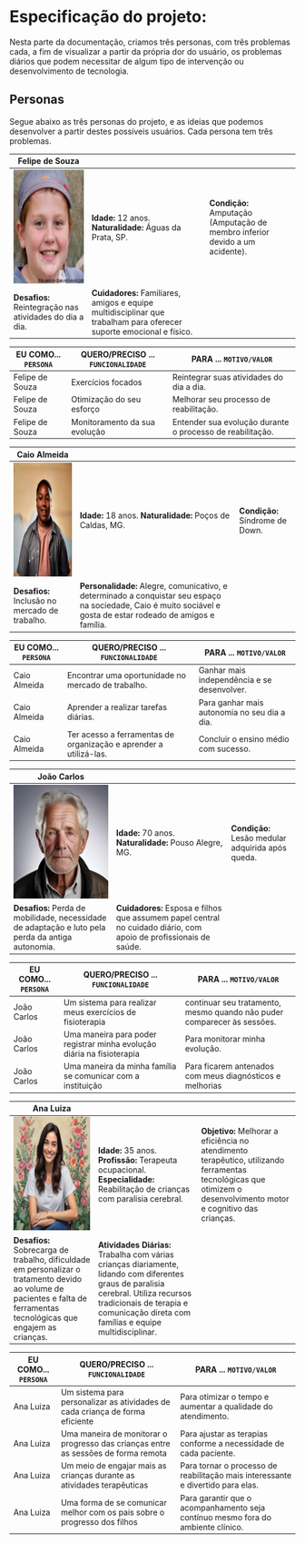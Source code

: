 # Especificação do projeto:

Nesta parte da documentação, criamos três personas, com três problemas cada, a fim de visualizar a partir da própria dor do usuário, os problemas diários que podem necessitar de algum tipo de intervenção ou desenvolvimento de tecnologia.

## Personas
Segue abaixo as três personas do projeto, e as ideias que podemos desenvolver a partir destes possíveis usuários. Cada persona tem três problemas.


|**Felipe de Souza**|           |                             | 
|-------------------|-----------|-----------------------------|
<img src="./img/felipe.png" width="200" height="200"/>|**Idade:** 12 anos. **Naturalidade:** Águas da Prata, SP. | **Condição:** Amputação (Amputação de membro inferior devido a um acidente).       |**Objetivos:** Recuperar a autoestima e parte da mobilidade, a fim de se adaptar a sua nova realidade
|**Desafios:** Reintegração nas atividades do dia a dia.  |**Cuidadores:** Familiares, amigos e equipe multidisciplinar que trabalham para oferecer suporte emocional e físico.  |


|EU COMO... `PERSONA`| QUERO/PRECISO ... `FUNCIONALIDADE` |PARA ... `MOTIVO/VALOR`                 |
|--------------------|------------------------------------|----------------------------------------|
|Felipe de Souza | Exercícios focados | Reintegrar suas atividades do dia a dia. |
|Felipe de Souza | Otimização do seu esforço | Melhorar seu processo de reabilitação. |
|Felipe de Souza | Monitoramento da sua evolução | Entender sua evolução durante o processo de reabilitação. |


|**Caio Almeida**|           |                             | 
|-------------------|-----------|-----------------------------|
<img src="./img/caio.png" width="200" height="200"/>|**Idade:** 18 anos. **Naturalidade:** Poços de Caldas, MG. | **Condição:** Síndrome de Down.  |**Objetivos:** Completar o ensino médio e conseguir um emprego que valorize suas habilidades.
|**Desafios:** Inclusão no mercado de trabalho.  |**Personalidade:** Alegre, comunicativo, e determinado a conquistar seu espaço na sociedade, Caio é muito sociável e gosta de estar rodeado de amigos e família. |


|EU COMO... `PERSONA`| QUERO/PRECISO ... `FUNCIONALIDADE` |PARA ... `MOTIVO/VALOR`                 |
|--------------------|------------------------------------|----------------------------------------|
|Caio Almeida | Encontrar uma oportunidade no mercado de trabalho. | Ganhar mais independência e se desenvolver. |
|Caio Almeida | Aprender a realizar tarefas diárias. | Para ganhar mais autonomia no seu dia a dia. |
|Caio Almeida | Ter acesso a ferramentas de organização e aprender a utilizá-las. | Concluir o ensino médio com sucesso. |


|**João Carlos**|           |                             | 
|-------------------|-----------|-----------------------------|
<img src="./img/joao.png" width="200" height="200"/>|**Idade:** 70 anos. **Naturalidade:** Pouso Alegre, MG. | **Condição:** Lesão medular adquirida após queda.  |**Objetivos:** Recuperar a maior independência possível e adaptar-se à nova realidade de vida com a lesão.
|**Desafios:** Perda de mobilidade, necessidade de adaptação e luto pela perda da antiga autonomia.  |**Cuidadores:** Esposa e filhos que assumem papel central no cuidado diário, com apoio de profissionais de saúde. |


|EU COMO... `PERSONA`| QUERO/PRECISO ... `FUNCIONALIDADE` |PARA ... `MOTIVO/VALOR`                 |
|--------------------|------------------------------------|----------------------------------------|
|João Carlos | Um sistema para realizar meus exercícios de fisioterapia | continuar seu tratamento, mesmo quando não puder comparecer às sessões. |
|João Carlos | Uma maneira para poder registrar minha evolução diária na fisioterapia  | Para monitorar minha evolução. |
|João Carlos | Uma maneira da minha família se comunicar com a instituição | Para ficarem antenados com meus diagnósticos e melhorias |

|**Ana Luiza**|           |                             | 
|-------------------|-----------|-----------------------------|
<img src="./img/artbreeder-image-2024-10-02T23_24_29.597Z.jpeg" width="200" height="200"/>|**Idade:** 35 anos. **Profissão:** Terapeuta ocupacional. **Especialidade:** Reabilitação de crianças com paralisia cerebral. | **Objetivo:** Melhorar a eficiência no atendimento terapêutico, utilizando ferramentas tecnológicas que otimizem o desenvolvimento motor e cognitivo das crianças. |
|**Desafios:** Sobrecarga de trabalho, dificuldade em personalizar o tratamento devido ao volume de pacientes e falta de ferramentas tecnológicas que engajem as crianças. | **Atividades Diárias:** Trabalha com várias crianças diariamente, lidando com diferentes graus de paralisia cerebral. Utiliza recursos tradicionais de terapia e comunicação direta com famílias e equipe multidisciplinar. |

|EU COMO... `PERSONA`| QUERO/PRECISO ... `FUNCIONALIDADE` |PARA ... `MOTIVO/VALOR`                 |
|--------------------|------------------------------------|----------------------------------------|
|Ana Luiza | Um sistema para personalizar as atividades de cada criança de forma eficiente | Para otimizar o tempo e aumentar a qualidade do atendimento. |
|Ana Luiza | Uma maneira de monitorar o progresso das crianças entre as sessões de forma remota | Para ajustar as terapias conforme a necessidade de cada paciente. |
|Ana Luiza | Um meio de engajar mais as crianças durante as atividades terapêuticas | Para tornar o processo de reabilitação mais interessante e divertido para elas. |
|Ana Luiza | Uma forma de se comunicar melhor com os pais sobre o progresso dos filhos | Para garantir que o acompanhamento seja contínuo mesmo fora do ambiente clínico. |

